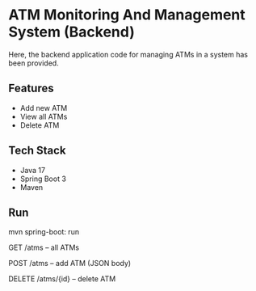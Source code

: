# ATM Monitoring And Management System (Backend)

Here, the backend application code for managing ATMs in a system has been provided.

## Features
- Add new ATM
- View all ATMs
- Delete ATM

## Tech Stack
- Java 17
- Spring Boot 3
- Maven

## Run
mvn spring-boot: run

GET /atms – all ATMs

POST /atms – add ATM (JSON body)

DELETE /atms/{id} – delete ATM
